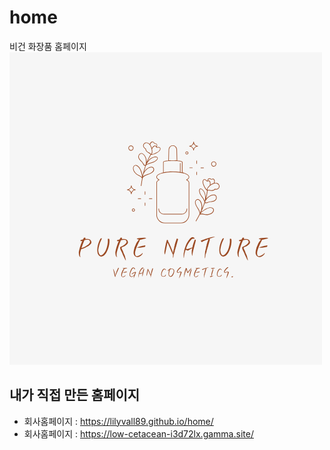# home

비건 화장품 홈페이지
![my_home_logo](logo.png)

## 내가 직접 만든 홈페이지
- 회사홈페이지 : https://lilyvall89.github.io/home/
- 회사홈페이지 : https://low-cetacean-i3d72lx.gamma.site/
